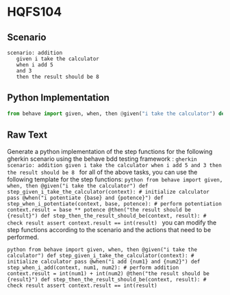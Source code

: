 # HQFS104
## Scenario
```gherkin
scenario: addition 
   given i take the calculator 
   when i add 5 
   and 3 
   then the result should be 8
```


## Python Implementation
```python
from behave import given, when, then @given("i take the calculator") def step_given_i_take_the_calculator(context): # initialize calculator pass @when("i potentiate {base} and {potence}") def step_when_i_potentiate(context, base, potence): # perform potentiation context.result = base ** potence @then("the result should be {result}") def step_then_the_result_should_be(context, result): # check result assert context.result == int(result)
```


## Raw Text
Generate a python implementation of the step functions for the following gherkin scenario using the behave bdd testing framework : ```gherkin scenario: addition given i take the calculator when i add 5 and 3 then the result should be 8 ``` for all of the above tasks, you can use the following template for the step functions: ```python from behave import given, when, then @given("i take the calculator") def step_given_i_take_the_calculator(context): # initialize calculator pass @when("i potentiate {base} and {potence}") def step_when_i_potentiate(context, base, potence): # perform potentiation context.result = base ** potence @then("the result should be {result}") def step_then_the_result_should_be(context, result): # check result assert context.result == int(result) ``` you can modify the step functions according to the scenario and the actions that need to be performed.



```python from behave import given, when, then @given("i take the calculator") def step_given_i_take_the_calculator(context): # initialize calculator pass @when("i add {num1} and {num2}") def step_when_i_add(context, num1, num2): # perform addition context.result = int(num1) + int(num2) @then("the result should be {result}") def step_then_the_result_should_be(context, result): # check result assert context.result == int(result) ```

